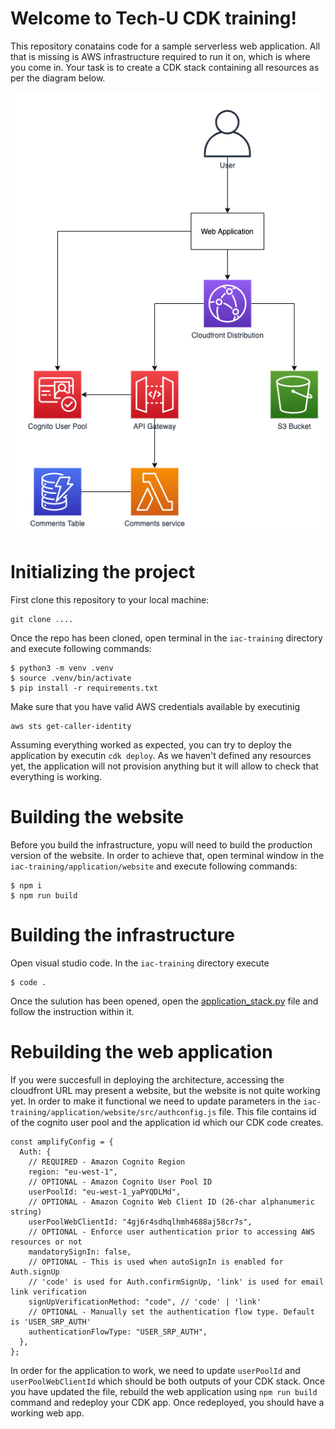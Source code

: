 # Welcome to Tech-U CDK training!

This repository conatains code for a sample serverless web application. All that is missing is AWS infrastructure required
to run it on, which is where you come in. Your task is to create a CDK stack containing all resources as per the diagram below.

![webapp](Application.png)

# Initializing the project

First clone this repository to your local machine:

```
git clone ....
```

Once the repo has been cloned, open terminal in the `iac-training` directory and execute following commands:

```
$ python3 -m venv .venv
$ source .venv/bin/activate
$ pip install -r requirements.txt
```

Make sure that you have valid AWS credentials available by executinig
```
aws sts get-caller-identity
```
Assuming everything worked as expected, you can try to deploy the application by executin ```cdk deploy```. As we haven't defined any resources yet, the application will not provision anything but it will allow to check that everything is working.

# Building the website

Before you build the infrastructure, yopu will need to build the production version of the website. In order to achieve that, open terminal window in the 
```iac-training/application/website``` and execute following commands:

```
$ npm i
$ npm run build
```

# Building the infrastructure

Open visual studio code. In the ```iac-training``` directory execute 
```
$ code .
```
Once the sulution has been opened, open the [application_stack.py](./application/application_stack.py) file and follow the instruction within it.

# Rebuilding the web application

If you were succesfull in deploying the architecture, accessing the cloudfront URL may present a website, but the website is not quite working yet. In order to make it functional we need to update parameters in the ```iac-training/application/website/src/authconfig.js``` file. This file contains id of the cognito user pool and the application id which our CDK code creates. 

```
const amplifyConfig = {
  Auth: {
    // REQUIRED - Amazon Cognito Region
    region: "eu-west-1",
    // OPTIONAL - Amazon Cognito User Pool ID
    userPoolId: "eu-west-1_yaPYQDLMd",
    // OPTIONAL - Amazon Cognito Web Client ID (26-char alphanumeric string)
    userPoolWebClientId: "4gj6r4sdhqlhmh4688aj58cr7s",
    // OPTIONAL - Enforce user authentication prior to accessing AWS resources or not
    mandatorySignIn: false,
    // OPTIONAL - This is used when autoSignIn is enabled for Auth.signUp
    // 'code' is used for Auth.confirmSignUp, 'link' is used for email link verification
    signUpVerificationMethod: "code", // 'code' | 'link'
    // OPTIONAL - Manually set the authentication flow type. Default is 'USER_SRP_AUTH'
    authenticationFlowType: "USER_SRP_AUTH",
  },
};
```

In order for the application to work, we need to update ```userPoolId``` and ```userPoolWebClientId``` which should be both outputs of your CDK stack. Once you have updated the file, rebuild the web application using ```npm run build``` command and redeploy your CDK app. Once redeployed, you should have a working web app.
